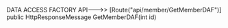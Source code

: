        
DATA ACCESS FACTORY API--->>
        [Route("api/member/GetMemberDAF")]
        public HttpResponseMessage GetMemberDAF(int id)